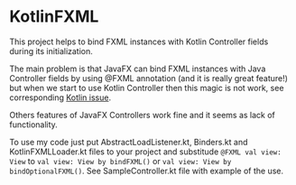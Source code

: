 # KotlinFXML

This project helps to bind FXML instances with Kotlin Controller fields during its initialization.

The main problem is that JavaFX can bind FXML instances with Java Controller fields by using @FXML
annotation (and it is really great feature!) but when we start to use Kotlin Controller then this magic
is not work, see corresponding [Kotlin issue](https://devnet.jetbrains.com/message/5537479).

Others features of JavaFX Controllers work fine and it seems as lack of functionality.

To use my code just put AbstractLoadListener.kt, Binders.kt and KotlinFXMLLoader.kt files to your project and substitude
`@FXML val view: View` to `val view: View by bindFXML()` or `val view: View by bindOptionalFXML()`.
See SampleController.kt file with example of the use.
